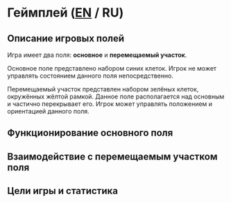 # Геймплей ([EN](gameplay.md) / RU)

## Описание игровых полей

Игра имеет два поля: **основное** и **перемещаемый участок**.

Основное поле представлено набором синих клеток. Игрок не может управлять состоянием данного поля непосредственно.

Перемещаемый участок представлен набором зелёных клеток, окружённых жёлтой рамкой. Данное поле располагается над основным и частично перекрывает его. Игрок может управлять положением и ориентацией данного поля.

## Функционирование основного поля

## Взаимодействие с перемещаемым участком поля

## Цели игры и статистика
